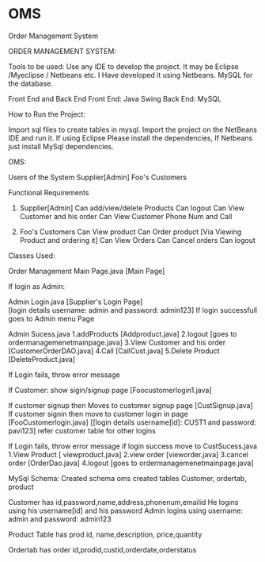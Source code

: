 # OMS
Order Management System

ORDER MANAGEMENT SYSTEM:

Tools to be used:
Use any IDE to develop the project. It may be Eclipse /Myeclipse / Netbeans etc. I Have developed it using Netbeans.
MySQL for the database.

Front End and Back End
Front End: Java Swing
Back End: MySQL

How to Run the Project:

Import sql files to create tables in mysql.
Import the project on the NetBeans IDE and run it.
If using Eclipse Please install the dependencies, If Netbeans just install MySql dependencies.

OMS:

Users of the System
Supplier[Admin]
Foo's Customers

Functional Requirements

1. Supplier[Admin]
Can add/view/delete Products
Can logout
Can View Customer and his order
Can View Customer Phone Num and Call

2. Foo's Customers
Can View product
Can Order product [Via Viewing Product and ordering it]
Can View Orders
Can Cancel orders
Can logout

Classes Used:

Order Management Main Page.java [Main Page]

If login as Admin:

Admin Login.java [Supplier's Login Page]  
[login details username: admin and password: admin123]
If login successfull goes to Admin menu Page

Admin Sucess.java
	1.addProducts [Addproduct.java]
	2.logout [goes to ordermanagemenetmainpage.java]
	3.View Customer and his order [CustomerOrderDAO.java]
	4.Call [CallCust.java]
	5.Delete Product [DeleteProduct.java]

If Login fails, throw error message

If Customer:
show sigin/signup page [Foocustomerlogin1.java]

If customer signup then Moves to customer signup page [CustSignup.java]
If customer signin then move to customer login in page [FooCustomerlogin.java]
[[login details username[id]: CUST1 and password: pavi123] refer customer table for other logins

If Login fails, throw error message
if login success move to CustSucess.java
1.View Product [ viewproduct.java]
2.view order [vieworder.java]
3.cancel order [OrderDao.java]
4.logout  [goes to ordermanagemenetmainpage.java]


MySql 
Schema: Created schema oms
created tables Customer, ordertab, product

Customer has id,password,name,address,phonenum,emailid
He logins using his username[id] and his password
Admin logins using username: admin and password: admin123

Product Table has prod id, name,description, price,quantity

Ordertab has order id,prodid,custid,orderdate,orderstatus
